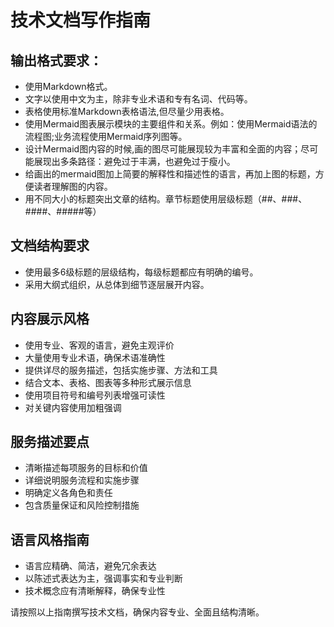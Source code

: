 # 技术文档写作指南

## 输出格式要求：
- 使用Markdown格式。
- 文字以使用中文为主，除非专业术语和专有名词、代码等。
- 表格使用标准Markdown表格语法,但尽量少用表格。
- 使用Mermaid图表展示模块的主要组件和关系。例如：使用Mermaid语法的流程图;业务流程使用Mermaid序列图等。
- 设计Mermaid图内容的时候,画的图尽可能展现较为丰富和全面的内容；尽可能展现出多条路径：避免过于丰满，也避免过于瘦小。
- 给画出的mermaid图加上简要的解释性和描述性的语言，再加上图的标题，方便读者理解图的内容。
- 用不同大小的标题突出文章的结构。章节标题使用层级标题（##、###、####、#####等）

## 文档结构要求
- 使用最多6级标题的层级结构，每级标题都应有明确的编号。
- 采用大纲式组织，从总体到细节逐层展开内容。

## 内容展示风格
- 使用专业、客观的语言，避免主观评价
- 大量使用专业术语，确保术语准确性
- 提供详尽的服务描述，包括实施步骤、方法和工具
- 结合文本、表格、图表等多种形式展示信息
- 使用项目符号和编号列表增强可读性
- 对关键内容使用加粗强调

## 服务描述要点
- 清晰描述每项服务的目标和价值
- 详细说明服务流程和实施步骤
- 明确定义各角色和责任
- 包含质量保证和风险控制措施

## 语言风格指南
- 语言应精确、简洁，避免冗余表达
- 以陈述式表达为主，强调事实和专业判断
- 技术概念应有清晰解释，确保专业性

请按照以上指南撰写技术文档，确保内容专业、全面且结构清晰。